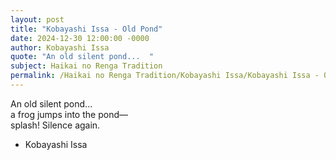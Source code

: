 ```yaml
---
layout: post
title: "Kobayashi Issa - Old Pond"
date: 2024-12-30 12:00:00 -0000
author: Kobayashi Issa
quote: "An old silent pond...  "
subject: Haikai no Renga Tradition
permalink: /Haikai no Renga Tradition/Kobayashi Issa/Kobayashi Issa - Old Pond
---
```


An old silent pond...  
a frog jumps into the pond—  
splash! Silence again.

- Kobayashi Issa
